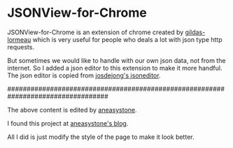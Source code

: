 # JSONView-for-Chrome

JSONView-for-Chrome is an extension of chrome created by [gildas-lormeau](https://github.com/gildas-lormeau/JSONView-for-Chrome) 
which is very useful for people who deals a lot with json type http requests.

But sometimes we would like to handle with our own json data, not from the internet. So I added a json editor to this extension
to make it more handful. The json editor is copied from [josdejong's jsoneditor](https://github.com/josdejong/jsoneditor).



##################################################################################

The above content is edited by [aneasystone](https://github.com/aneasystone).

I found this project at [aneasystone's blog](http://www.aneasystone.com/archives/2015/07/second-chrome-extension-jsonview-enhencement.html).

All I did is just modify the style of the page to make it look better.
